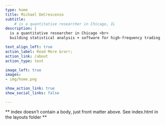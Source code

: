 ```yaml
---
type: home
title: Michael DeCrescenzo
subtitle: 
    # is a quantitative researcher in Chicago, IL
description: |
  is a quantitative researcher in Chicago <br>
  building statistical analysis + software for high-frequency trading

text_align_left: true
action_label: Read More &rarr;
action_link: /about
action_type: text

image_left: true
images:
- img/home.png

show_action_link: true
show_social_links: false

---
```


** index doesn't contain a body, just front matter above.
See index.html in the layouts folder **
